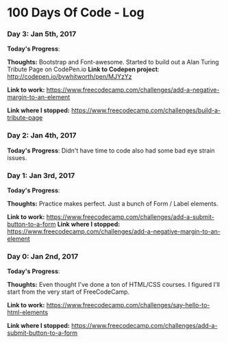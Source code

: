 # 100 Days Of Code - Log


### Day 3: Jan 5th, 2017

**Today's Progress**:

**Thoughts:** Bootstrap and Font-awesome. Started to build out a Alan Turing Tribute Page on CodePen.io 
**Link to Codepen project**: http://codepen.io/bywhitworth/pen/MJYzYz

**Link to work:** https://www.freecodecamp.com/challenges/add-a-negative-margin-to-an-element

**Link where I stopped:** https://www.freecodecamp.com/challenges/build-a-tribute-page

### Day 2: Jan 4th, 2017

**Today's Progress**: Didn't have time to code also had some bad eye strain issues. 


### Day 1: Jan 3rd, 2017

**Today's Progress**:

**Thoughts:** Practice makes perfect. Just a bunch of Form / Label elements. 

**Link to work:** https://www.freecodecamp.com/challenges/add-a-submit-button-to-a-form
**Link where I stopped:** https://www.freecodecamp.com/challenges/add-a-negative-margin-to-an-element


### Day 0: Jan 2nd, 2017

**Today's Progress**:

**Thoughts:** Even thought I've done a ton of HTML/CSS courses. I figured I'll start from the very start of FreeCodeCamp. 

**Link to work:** https://www.freecodecamp.com/challenges/say-hello-to-html-elements

**Link where I stopped:** https://www.freecodecamp.com/challenges/add-a-submit-button-to-a-form




